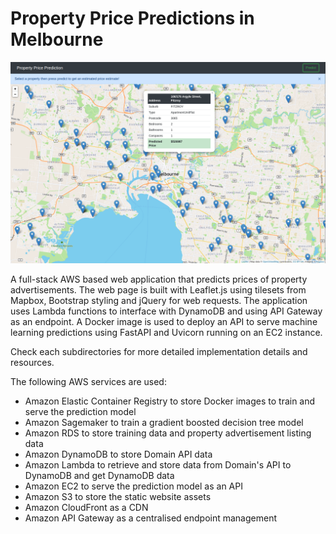 # Property Price Predictions in Melbourne

![](images/app.png)

A full-stack AWS based web application that predicts prices of property advertisements. The web page is built with Leaflet.js using tilesets from Mapbox, Bootstrap styling and jQuery for web requests. The application uses Lambda functions to interface with DynamoDB and using API Gateway as an endpoint. A Docker image is used to deploy an API to serve machine learning predictions using FastAPI and Uvicorn running on an EC2 instance. 

Check each subdirectories for more detailed implementation details and resources.

The following AWS services are used:  
* Amazon Elastic Container Registry to store Docker images to train and serve the prediction model
* Amazon Sagemaker to train a gradient boosted decision tree model
* Amazon RDS to store training data and property advertisement listing data
* Amazon DynamoDB to store Domain API data
* Amazon Lambda to retrieve and store data from Domain's API to DynamoDB and get DynamoDB data
* Amazon EC2 to serve the prediction model as an API
* Amazon S3 to store the static website assets
* Amazon CloudFront as a CDN
* Amazon API Gateway as a centralised endpoint management
